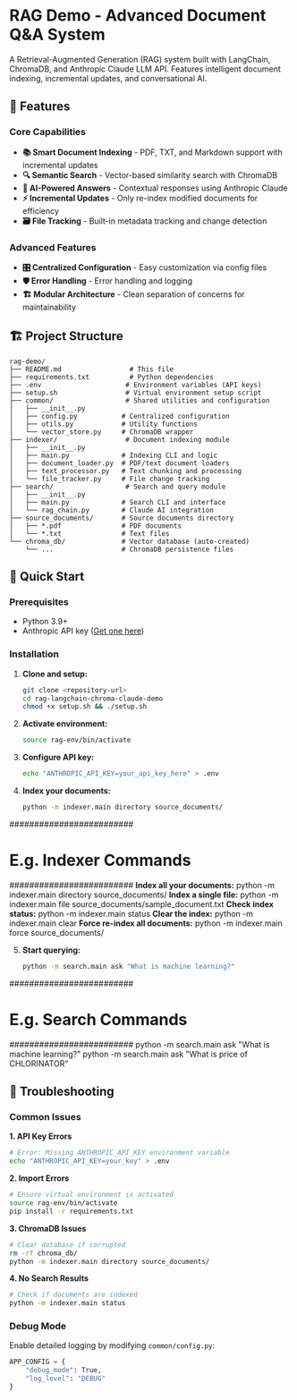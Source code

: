 # RAG Demo - Advanced Document Q&A System

A Retrieval-Augmented Generation (RAG) system built with LangChain, ChromaDB, and Anthropic Claude LLM API. Features intelligent document indexing, incremental updates, and conversational AI.

## 🎯 Features

### Core Capabilities
- **📚 Smart Document Indexing** - PDF, TXT, and Markdown support with incremental updates
- **🔍 Semantic Search** - Vector-based similarity search with ChromaDB
- **🤖 AI-Powered Answers** - Contextual responses using Anthropic Claude
- **⚡ Incremental Updates** - Only re-index modified documents for efficiency
- **🗃️ File Tracking** - Built-in metadata tracking and change detection

### Advanced Features
- **🎛️ Centralized Configuration** - Easy customization via config files
- **🛡️ Error Handling** - Error handling and logging
- **🏗️ Modular Architecture** - Clean separation of concerns for maintainability

## 🏗️ Project Structure

```
rag-demo/
├── README.md                 # This file
├── requirements.txt          # Python dependencies
├── .env                     # Environment variables (API keys)
├── setup.sh                 # Virtual environment setup script
├── common/                  # Shared utilities and configuration
│   ├── __init__.py
│   ├── config.py           # Centralized configuration
│   ├── utils.py            # Utility functions
│   └── vector_store.py     # ChromaDB wrapper
├── indexer/                 # Document indexing module
│   ├── __init__.py
│   ├── main.py             # Indexing CLI and logic
│   ├── document_loader.py  # PDF/text document loaders
│   ├── text_processor.py   # Text chunking and processing
│   └── file_tracker.py     # File change tracking
├── search/                  # Search and query module
│   ├── __init__.py
│   ├── main.py             # Search CLI and interface
│   └── rag_chain.py        # Claude AI integration
├── source_documents/       # Source documents directory
│   ├── *.pdf               # PDF documents
│   └── *.txt               # Text files
└── chroma_db/              # Vector database (auto-created)
    └── ...                 # ChromaDB persistence files
```

## 🚀 Quick Start

### Prerequisites
- Python 3.9+
- Anthropic API key ([Get one here](https://console.anthropic.com/))

### Installation

1. **Clone and setup:**
   ```bash
   git clone <repository-url>
   cd rag-langchain-chroma-claude-demo
   chmod +x setup.sh && ./setup.sh
   ```

2. **Activate environment:**
   ```bash
   source rag-env/bin/activate
   ```

3. **Configure API key:**
   ```bash
   echo "ANTHROPIC_API_KEY=your_api_key_here" > .env
   ```

4. **Index your documents:**
   ```bash
   python -m indexer.main directory source_documents/
   ```

#########################
# E.g. Indexer Commands #
#########################
**Index all your documents:**
python -m indexer.main directory source_documents/
**Index a single file:**
python -m indexer.main file source_documents/sample_document.txt
**Check index status:**
python -m indexer.main status
**Clear the index:**
python -m indexer.main clear
**Force re-index all documents:**
python -m indexer.main force source_documents/



5. **Start querying:**
   ```bash
   python -m search.main ask "What is machine learning?"
   ```

#########################
# E.g. Search Commands  #
#########################
python -m search.main ask "What is machine learning?"
python -m search.main ask "What is price of CHLORINATOR"



## 🐛 Troubleshooting

### Common Issues

**1. API Key Errors**
```bash
# Error: Missing ANTHROPIC_API_KEY environment variable
echo "ANTHROPIC_API_KEY=your_key" > .env
```

**2. Import Errors**
```bash
# Ensure virtual environment is activated
source rag-env/bin/activate
pip install -r requirements.txt
```

**3. ChromaDB Issues**
```bash
# Clear database if corrupted
rm -rf chroma_db/
python -m indexer.main directory source_documents/
```

**4. No Search Results**
```bash
# Check if documents are indexed
python -m indexer.main status
```

### Debug Mode
Enable detailed logging by modifying `common/config.py`:
```python
APP_CONFIG = {
    "debug_mode": True,
    "log_level": "DEBUG"
}
```
